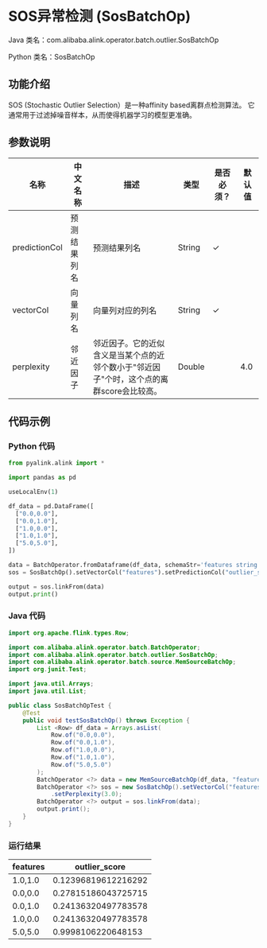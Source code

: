 # SOS异常检测 (SosBatchOp)
Java 类名：com.alibaba.alink.operator.batch.outlier.SosBatchOp

Python 类名：SosBatchOp


## 功能介绍
SOS (Stochastic Outlier Selection）是一种affinity based离群点检测算法。
它通常用于过滤掉噪音样本，从而使得机器学习的模型更准确。

## 参数说明

| 名称 | 中文名称 | 描述 | 类型 | 是否必须？ | 默认值 |
| --- | --- | --- | --- | --- | --- |
| predictionCol | 预测结果列名 | 预测结果列名 | String | ✓ |  |
| vectorCol | 向量列名 | 向量列对应的列名 | String | ✓ |  |
| perplexity | 邻近因子 | 邻近因子。它的近似含义是当某个点的近邻个数小于"邻近因子"个时，这个点的离群score会比较高。 | Double |  | 4.0 |



## 代码示例
### Python 代码
```python
from pyalink.alink import *

import pandas as pd

useLocalEnv(1)

df_data = pd.DataFrame([
  ["0.0,0.0"],
  ["0.0,1.0"],
  ["1.0,0.0"],
  ["1.0,1.0"],
  ["5.0,5.0"],
])

data = BatchOperator.fromDataframe(df_data, schemaStr='features string')
sos = SosBatchOp().setVectorCol("features").setPredictionCol("outlier_score").setPerplexity(3.0)

output = sos.linkFrom(data)
output.print()
```
### Java 代码
```java
import org.apache.flink.types.Row;

import com.alibaba.alink.operator.batch.BatchOperator;
import com.alibaba.alink.operator.batch.outlier.SosBatchOp;
import com.alibaba.alink.operator.batch.source.MemSourceBatchOp;
import org.junit.Test;

import java.util.Arrays;
import java.util.List;

public class SosBatchOpTest {
	@Test
	public void testSosBatchOp() throws Exception {
		List <Row> df_data = Arrays.asList(
			Row.of("0.0,0.0"),
			Row.of("0.0,1.0"),
			Row.of("1.0,0.0"),
			Row.of("1.0,1.0"),
			Row.of("5.0,5.0")
		);
		BatchOperator <?> data = new MemSourceBatchOp(df_data, "features string");
		BatchOperator <?> sos = new SosBatchOp().setVectorCol("features").setPredictionCol("outlier_score")
			.setPerplexity(3.0);
		BatchOperator <?> output = sos.linkFrom(data);
		output.print();
	}
}
```

### 运行结果

features|outlier_score
--------|-------------
1.0,1.0|0.12396819612216292
0.0,0.0|0.27815186043725715
0.0,1.0|0.24136320497783578
1.0,0.0|0.24136320497783578
5.0,5.0|0.9998106220648153
